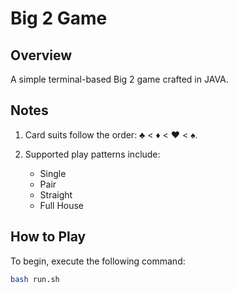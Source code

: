 # Big 2 Game

## Overview
A simple terminal-based Big 2 game crafted in JAVA.

## Notes
1. Card suits follow the order: ♣ < ♦ < ♥ < ♠.

2. Supported play patterns include:
   - Single
   - Pair
   - Straight
   - Full House

## How to Play
To begin, execute the following command:
```sh
bash run.sh
```
